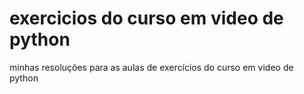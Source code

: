 # exercicios do curso em video de python
 minhas resoluções para as aulas de exercícios do curso em video de python
